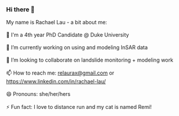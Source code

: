 ### Hi there 👋


My name is Rachael Lau - a bit about me:\
\
📕 I'm a 4th year PhD Candidate @ Duke University\
\
🔭 I’m currently working on using and modeling InSAR data\
\
👯 I’m looking to collaborate on landslide monitoring + modeling work\
\
📫 How to reach me: relaurax@gmail.com or https://www.linkedin.com/in/rachael-lau/ \
\
😄 Pronouns: she/her/hers\
\
⚡ Fun fact: I love to distance run and my cat is named Remi!


<!--
**relaurax/relaurax** is a ✨ _special_ ✨ repository because its `README.md` (this file) appears on your GitHub profile.

Here are some ideas to get you started:

🔭 I’m currently working on ...
- 🌱 I’m currently learning ...
- 👯 I’m looking to collaborate on ...
- 🤔 I’m looking for help with ...
- 💬 Ask me about ...
- 📫 How to reach me: ...
- 😄 Pronouns: ...
- ⚡ Fun fact: ...
-->
